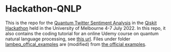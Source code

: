 # Hackathon-QNLP
 
This is the repo for the [Quantum Twitter Sentiment Analysis](https://github.com/quantum-melbourne/qiskit-hackathon-22/issues/4) in the [Qiskit Hackathon](https://quantum-melbourne.github.io/) held in the University of Melbourne 4-7 July 2022. In this repo, it also contains the coding tutorial for an online Udemy course on quantum natural language processing, see [this url](https://www.udemy.com/course/quantum-natural-language-processing-beginners/). Files under folder [lambeq_offical_examples](https://github.com/peiyong-addwater/Hackathon-QNLP/tree/main/lambeq_offical_examples) are (modified) from [the official examples](https://github.com/CQCL/lambeq/tree/main/docs/examples).
